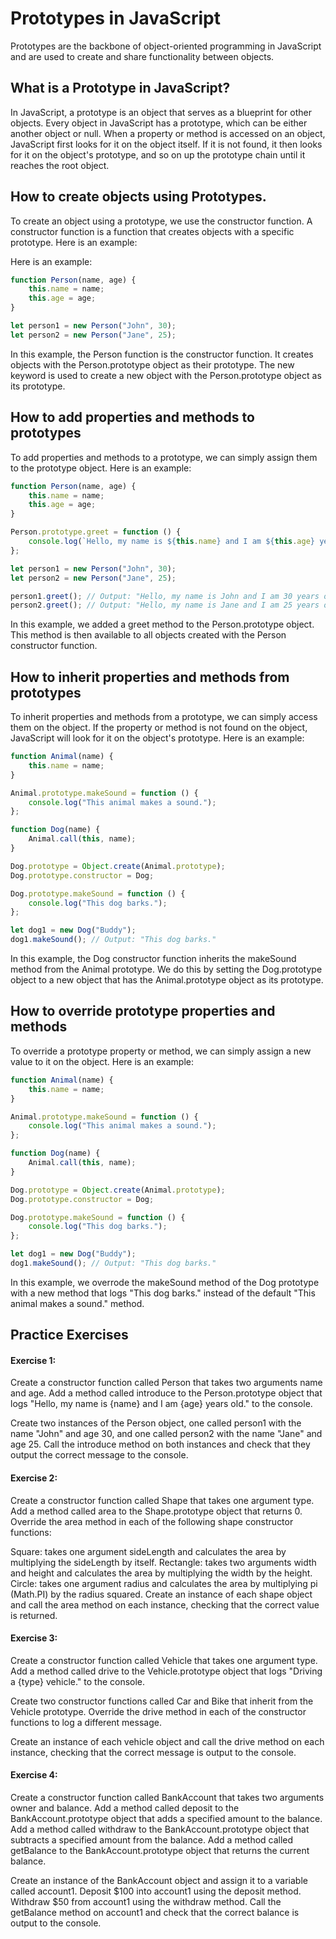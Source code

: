 # Prototypes in JavaScript

Prototypes are the backbone of object-oriented programming in JavaScript and are used to create and share functionality between objects.

## What is a Prototype in JavaScript?

In JavaScript, a prototype is an object that serves as a blueprint for other objects. Every object in JavaScript has a prototype, which can be either another object or null. When a property or method is accessed on an object, JavaScript first looks for it on the object itself. If it is not found, it then looks for it on the object's prototype, and so on up the prototype chain until it reaches the root object.

## How to create objects using Prototypes.

To create an object using a prototype, we use the constructor function. A constructor function is a function that creates objects with a specific prototype. Here is an example:

Here is an example:

```javascript
function Person(name, age) {
	this.name = name;
	this.age = age;
}

let person1 = new Person("John", 30);
let person2 = new Person("Jane", 25);
```

In this example, the Person function is the constructor function. It creates objects with the Person.prototype object as their prototype. The new keyword is used to create a new object with the Person.prototype object as its prototype.

## How to add properties and methods to prototypes

To add properties and methods to a prototype, we can simply assign them to the prototype object. Here is an example:

```javascript
function Person(name, age) {
	this.name = name;
	this.age = age;
}

Person.prototype.greet = function () {
	console.log(`Hello, my name is ${this.name} and I am ${this.age} years old.`);
};

let person1 = new Person("John", 30);
let person2 = new Person("Jane", 25);

person1.greet(); // Output: "Hello, my name is John and I am 30 years old."
person2.greet(); // Output: "Hello, my name is Jane and I am 25 years old."
```

In this example, we added a greet method to the Person.prototype object. This method is then available to all objects created with the Person constructor function.

## How to inherit properties and methods from prototypes

To inherit properties and methods from a prototype, we can simply access them on the object. If the property or method is not found on the object, JavaScript will look for it on the object's prototype. Here is an example:

```javascript
function Animal(name) {
	this.name = name;
}

Animal.prototype.makeSound = function () {
	console.log("This animal makes a sound.");
};

function Dog(name) {
	Animal.call(this, name);
}

Dog.prototype = Object.create(Animal.prototype);
Dog.prototype.constructor = Dog;

Dog.prototype.makeSound = function () {
	console.log("This dog barks.");
};

let dog1 = new Dog("Buddy");
dog1.makeSound(); // Output: "This dog barks."
```

In this example, the Dog constructor function inherits the makeSound method from the Animal prototype. We do this by setting the Dog.prototype object to a new object that has the Animal.prototype object as its prototype.

## How to override prototype properties and methods

To override a prototype property or method, we can simply assign a new value to it on the object. Here is an example:

```javascript
function Animal(name) {
	this.name = name;
}

Animal.prototype.makeSound = function () {
	console.log("This animal makes a sound.");
};

function Dog(name) {
	Animal.call(this, name);
}

Dog.prototype = Object.create(Animal.prototype);
Dog.prototype.constructor = Dog;

Dog.prototype.makeSound = function () {
	console.log("This dog barks.");
};

let dog1 = new Dog("Buddy");
dog1.makeSound(); // Output: "This dog barks."
```

In this example, we overrode the makeSound method of the Dog prototype with a new method that logs "This dog barks." instead of the default "This animal makes a sound." method.

## Practice Exercises

#### Exercise 1:

Create a constructor function called Person that takes two arguments name and age. Add a method called introduce to the Person.prototype object that logs "Hello, my name is {name} and I am {age} years old." to the console.

Create two instances of the Person object, one called person1 with the name "John" and age 30, and one called person2 with the name "Jane" and age 25. Call the introduce method on both instances and check that they output the correct message to the console.

#### Exercise 2:

Create a constructor function called Shape that takes one argument type. Add a method called area to the Shape.prototype object that returns 0. Override the area method in each of the following shape constructor functions:

Square: takes one argument sideLength and calculates the area by multiplying the sideLength by itself.
Rectangle: takes two arguments width and height and calculates the area by multiplying the width by the height.
Circle: takes one argument radius and calculates the area by multiplying pi (Math.PI) by the radius squared.
Create an instance of each shape object and call the area method on each instance, checking that the correct value is returned.

#### Exercise 3:

Create a constructor function called Vehicle that takes one argument type. Add a method called drive to the Vehicle.prototype object that logs "Driving a {type} vehicle." to the console.

Create two constructor functions called Car and Bike that inherit from the Vehicle prototype. Override the drive method in each of the constructor functions to log a different message.

Create an instance of each vehicle object and call the drive method on each instance, checking that the correct message is output to the console.

#### Exercise 4:

Create a constructor function called BankAccount that takes two arguments owner and balance. Add a method called deposit to the BankAccount.prototype object that adds a specified amount to the balance. Add a method called withdraw to the BankAccount.prototype object that subtracts a specified amount from the balance. Add a method called getBalance to the BankAccount.prototype object that returns the current balance.

Create an instance of the BankAccount object and assign it to a variable called account1. Deposit $100 into account1 using the deposit method. Withdraw $50 from account1 using the withdraw method. Call the getBalance method on account1 and check that the correct balance is output to the console.
